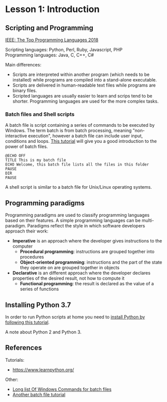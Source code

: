 # Lesson 1: Introduction

<!---
1. Explain an approach to programming to be able to solve common automation
problems, and how scripting languages fit into this approach.

1.1.Describe different paradigms for application development. 
1.1.1. Procedural. 
1.1.2. Functional. 
1.1.3. Object-Oriented.

1.2.Introduction to scripting. 
1.2.1. Using batch files. 
1.2.2. Using shell scripts. 
1.2.3. Scheduled tasks and cron jobs. 

1.3.Compare and contrast different scripting languages. 
1.3.1. Chosen language versus batch files/shell scripts. 
1.3.2. Chosen language versus other languages (such as Python/Perl/Java/PHP).

1.4.Prepare a workstation for Python development. 
1.4.1. Install Python. 
1.4.2. Install any libraries as specified by the lecturer. 
1.4.3. Install a web server suite for testing the basic web page with script integration. 
1.4.4. Install an IDE.
-->

## Scripting and Programming

[IEEE: The Top Programming Languages 2018](https://spectrum.ieee.org/static/interactive-the-top-programming-languages-2018)

Scripting languages: Python, Perl, Ruby, Javascript, PHP  
Programming languages: Java, C, C++, C#

Main differences:
* Scripts are interpreted within another program (which needs to be installed) while programs are compiled into a stand-alone executable.
* Scripts are delivered in human-readable text files while programs are binary files.
* Scripted languages are usually easier to learn and scrips tend to be shorter. Programming languages are used for the more complex tasks.

### Batch files and Shell scripts
A batch file is script containing a series of commands to be executed by Windows. The term batch is from batch processing, meaning "non-interactive execution", however a batch file can include user input, conditions and loops. [This tutorial](https://www.makeuseof.com/tag/write-simple-batch-bat-file/) will give you a good introduction to the power of batch files. 

~~~~
@ECHO OFF
TITLE This is my batch file
ECHO Welcome, this batch file lists all the files in this folder
PAUSE
DIR
PAUSE
~~~~

A shell script is similar to a batch file for Unix/Linux operating systems.

## Programming paradigms
Programming paradigms are used to classify programming languages based on their features. A simple programming languages can be multi-paradigm.
Paradigms reflect the style in which software developers approach their work:
* **Imperative** is an approach where the developer gives instructions to the computer
   * **Procedural programming**: instructions are grouped together into procedures
   * **Object-oriented programming**: instructions and the part of the state they operate on are grouped together in objects
* **Declarative** is an different approach where the developer declares properties of the desired result, not how to compute it
   * **Functional programming**: the result is declared as the value of a series of functions

## Installing Python 3.7
In order to run Python scripts at home you need to [install Python by following this tutorial](https://www.ics.uci.edu/~pattis/common/handouts/pythoneclipsejava/python.html).

A note about Python 2 and Python 3.

## References
Tutorials:
* https://www.learnpython.org/

Other:
* [Long list Of Windows Commands for batch files](http://fossbytes.com/complete-windows-cmd-commands-list-index/)
* [Another batch file tutorial](https://fossbytes.com/what-is-a-batch-file-in-windows-how-to-create-a-batch-file/)
